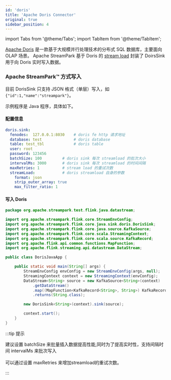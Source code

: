 ```yaml
---
id: 'doris'
title: 'Apache Doris Connector'
original: true
sidebar_position: 4
---
```


import Tabs from '@theme/Tabs';
import TabItem from '@theme/TabItem';

[Apache Doris](https://doris.apache.org/) 是一款基于大规模并行处理技术的分布式 SQL 数据库，主要面向 OLAP 场景。
Apache StreamPark 基于 Doris 的 [stream load](https://doris.apache.org/administrator-guide/load-data/stream-load-manual.html) 封装了 DoirsSink 用于向 Doris 实时写入数据。

### Apache StreamPark™ 方式写入

目前 DorisSink 只支持 JSON 格式（单层）写入，如 `{"id":1,"name":"streampark"}`。

示例程序是 Java 程序，具体如下。

#### 配置信息

```yaml
doris.sink:
  fenodes:  127.0.0.1:8030    # doris fe http 请求地址
  database: test              # doris database
  table: test_tbl             # doris table
  user: root
  password: 123456
  batchSize: 100         # doris sink 每次 streamload 的批次大小
  intervalMs: 3000       # doris sink 每次 streamload 的时间间隔
  maxRetries: 1          # stream load 的重试次数
  streamLoad:            # doris streamload 自身的参数
    format: json
    strip_outer_array: true
    max_filter_ratio: 1
```

#### 写入 Doris

<Tabs>
<TabItem value="Java" label="Java">

```java
package org.apache.streampark.test.flink.java.datastream;

import org.apache.streampark.flink.core.StreamEnvConfig;
import org.apache.streampark.flink.core.java.sink.doris.DorisSink;
import org.apache.streampark.flink.core.java.source.KafkaSource;
import org.apache.streampark.flink.core.scala.StreamingContext;
import org.apache.streampark.flink.core.scala.source.KafkaRecord;
import org.apache.flink.api.common.functions.MapFunction;
import org.apache.flink.streaming.api.datastream.DataStream;

public class DorisJavaApp {

    public static void main(String[] args) {
        StreamEnvConfig envConfig = new StreamEnvConfig(args, null);
        StreamingContext context = new StreamingContext(envConfig);
        DataStream<String> source = new KafkaSource<String>(context)
            .getDataStream()
            .map((MapFunction<KafkaRecord<String>, String>) KafkaRecord::value)
            .returns(String.class);

        new DorisSink<String>(context).sink(source);

        context.start();
    }
}

```
</TabItem>
</Tabs>

:::tip 提示

建议设置 batchSize 来批量插入数据提高性能,同时为了提高实时性，支持间隔时间 intervalMs 来批次写入<br></br>
可以通过设置 maxRetries 来增加streamload的重试次数。

:::
